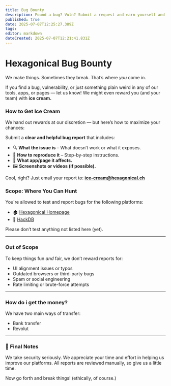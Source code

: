 ```yaml
---
title: Bug Bounty
description: Found a bug? Vuln? Submit a request and earn yourself and your team some ice cream!
published: true
date: 2025-07-07T12:25:27.389Z
tags: 
editor: markdown
dateCreated: 2025-07-07T12:21:41.831Z
---
```




# Hexagonical Bug Bounty

We make things. Sometimes they break. That’s where *you* come in.

If you find a bug, vulnerability, or just something plain weird in any of our tools, apps, or pages — let us know! We might even reward you (and your team) with **ice cream.**

### How to Get Ice Cream

We hand out rewards at our discretion — but here’s how to maximize your chances:

Submit a **clear and helpful bug report** that includes:

* 🔍 **What the issue is** – What doesn’t work or what it exposes.
* 🧭 **How to reproduce it** – Step-by-step instructions.
* 📍 **What app/page it affects.**
* 🖼️ **Screenshots or videos (if possible).**

Cool, right? Just email your report to: **[ice-cream@hexagonical.ch](mailto:ice-cream@hexagonical.ch)**

### Scope: Where You Can Hunt

You're allowed to test and report bugs for the following platforms:

* 🏠 [Hexagonical Homepage](https://hexagonical.ch)
* 🧠 [HackDB](https://hackdb.hexagonical.ch)

Please don’t test anything not listed here (yet).

---

### Out of Scope

To keep things fun *and* fair, we don’t reward reports for:

* UI alignment issues or typos
* Outdated browsers or third-party bugs
* Spam or social engineering
* Rate limiting or brute-force attempts

---
### How do i get the money?
We have two main ways of transfer:
- Bank transfer
- Revolut

---


### 🙏 Final Notes

We take security seriously. We appreciate your time and effort in helping us improve our platforms. All reports are reviewed manually, so give us a little time.

Now go forth and break things! (ethically, of course.)

